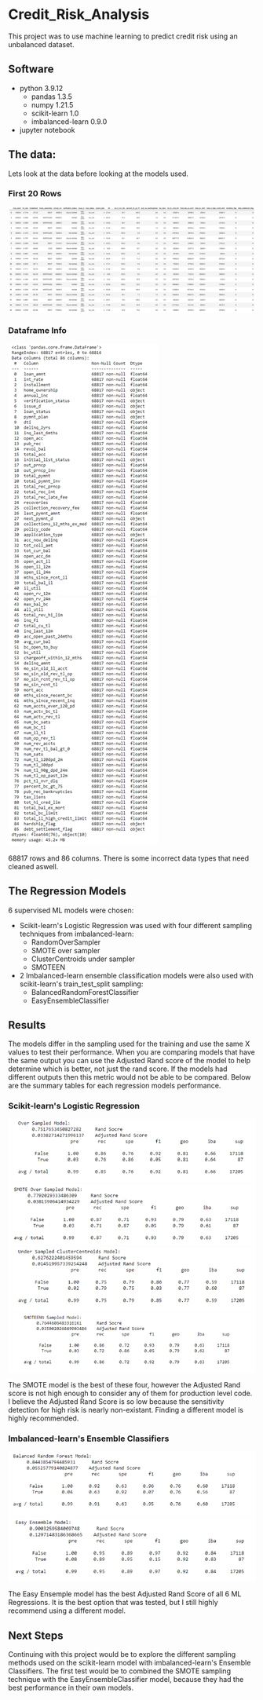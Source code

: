 # Credit_Risk_Analysis
This project was to use machine learning to predict credit risk using an unbalanced dataset. 

## Software
 - python 3.9.12
     - pandas 1.3.5
     - numpy 1.21.5
     - scikit-learn 1.0
     - imbalanced-learn 0.9.0
 - jupyter notebook


## The data:
Lets look at the data before looking at the models used.    

### First 20 Rows
![](/Images/data_first_20_rows.png)    

### Dataframe Info
![](/Images/data_info.png)

68817 rows and 86 columns. There is some incorrect data types that need cleaned aswell.


## The Regression Models
6 supervised ML models were chosen:
- Scikit-learn's Logistic Regression was used with four different sampling techniques from imbalanced-learn:
    - RandomOverSampler 
    - SMOTE over sampler
    - ClusterCentroids under sampler
    - SMOTEEN
- 2 Imbalanced-learn ensemble classification models were also used with scikit-learn's train_test_split sampling:
    - BalancedRandomForestClassifier
    - EasyEnsembleClassifier 

## Results
The models differ in the sampling used for the training and use the same X values to test their performance. When you are comparing models that have the same output you can use the Adjusted Rand score of the model to help determine which is better, not just the rand score. If the models had different outputs then this metric would not be able to be compared. Below are the summary tables for each regression models performance.

### Scikit-learn's Logistic Regression
![](/Images/over_sampled_model.png)
![](/Images/smote_model.png)
![](/Images/under_sampled_model.png)
![](/Images/smoteen_model.png)

The SMOTE model is the best of these four, however the Adjusted Rand score is not high enough to consider any of them for production level code. I believe the Adjusted Rand Score is so low because the sensitivity detection for high risk is nearly non-existant. Finding a different model is highly recommended.

### Imbalanced-learn's Ensemble Classifiers
![](/Images/br_forest.png)
![](/Images/EE_model.png)

The Easy Ensemple model has the best Adjusted Rand Score of all 6 ML Regressions. It is the best option that was tested, but I still highly recommend using a different model. 

## Next Steps
Continuing with this project would be to explore the different sampling methods used on the scikit-learn model with imbalanced-learn's Ensemble Classifiers. The first test would be to combined the SMOTE sampling technique with the EasyEnsembleClassifier model, because they had the best performance in their own models.